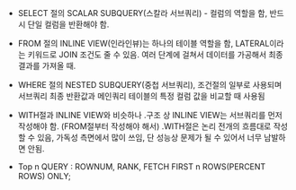  - SELECT 절의 SCALAR SUBQUERY(스칼라 서브쿼리) - 컬럼의 역할을 함, 반드시 단일 컬럼을 반환해야 함.
 - FROM 절의 INLINE VIEW(인라인뷰)는 하나의 테이블 역할을 함, LATERAL이라는 키워드로 JOIN 조건도 줄 수 있음. 여러 단계에 걸쳐서 데이터를 가공해서 최종 결과를 가져올 때.
 - WHERE 절의 NESTED SUBQUERY(중첩 서브쿼리), 조건절의 일부로 사용되며 서브쿼리 최종 반환값과 메인쿼리 테이블의 특정 컬럼 값을 비교할 때 사용됨

 - WITH절과 INLINE VIEW와 비슷하나
    .구조 상 INLINE VIEW는 서브쿼리를 먼저 작성해야 함. (FROM절부터 작성해야 해서)
    .WITH절은 논리 전개의 흐름대로 작성할 수 있음, 가독성 측면에서 많이 쓰임, 단 성능상 문제가 될 수 있어서 너무 남발하면 안됨.

 - Top n QUERY : ROWNUM, RANK, FETCH FIRST n ROWS(PERCENT ROWS) ONLY;
